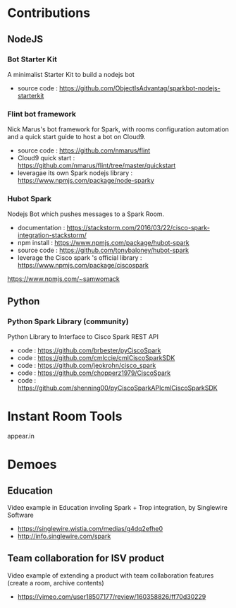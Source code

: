 
# Contributions

## NodeJS

### Bot Starter Kit

A minimalist Starter Kit to build a nodejs bot

- source code : https://github.com/ObjectIsAdvantag/sparkbot-nodejs-starterkit


### Flint bot framework

Nick Marus's bot framework for Spark, with rooms configuration automation and a quick start guide to host a bot on Cloud9. 

- source code : https://github.com/nmarus/flint
- Cloud9 quick start : https://github.com/nmarus/flint/tree/master/quickstart
- leveragae its own Spark nodejs library : https://www.npmjs.com/package/node-sparky


### Hubot Spark

Nodejs Bot which pushes messages to a Spark Room.

- documentation : https://stackstorm.com/2016/03/22/cisco-spark-integration-stackstorm/
- npm install : https://www.npmjs.com/package/hubot-spark
- source code : https://github.com/tonybaloney/hubot-spark
- leverage the Cisco spark 's official library : https://www.npmjs.com/package/ciscospark

https://www.npmjs.com/~samwomack

## Python

### Python Spark Library (community)

Python Library to Interface to Cisco Spark REST API

- code : https://github.com/brbester/pyCiscoSpark
- code : https://github.com/cmlccie/cmlCiscoSparkSDK
- code : https://github.com/jeokrohn/cisco_spark
- code : https://github.com/chopperz1979/CiscoSpark
- code : https://github.com/shenning00/pyCiscoSparkAPIcmlCiscoSparkSDK


# Instant Room Tools 

appear.in


# Demoes

## Education

Video example in Education involing Spark + Trop integration, by Singlewire Software
- https://singlewire.wistia.com/medias/g4dq2efhe0
- http://info.singlewire.com/spark

## Team collaboration for ISV product

Video example of extending a product with team collaboration features (create a room, archive contents)
- https://vimeo.com/user18507177/review/160358826/ff70d30229

